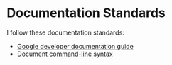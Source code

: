 # Documentation Standards

I follow these documentation standards:

* [Google developer documentation guide](https://developers.google.com/style)
* [Document command-line syntax](https://developers.google.com/style/code-syntax)
